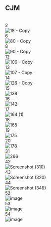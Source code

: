 ## CJM
<br>2<br>
![18 - Copy](https://github.com/shithi30/shithi30/assets/43873081/fc8965a8-e08f-4fa6-9ccf-e87d5973110d)
<br>6<br>
![80 - Copy](https://github.com/shithi30/shithi30/assets/43873081/3d7846ab-5f45-44fa-aac3-9c88383133f8)
<br>8<br>
![90 - Copy](https://github.com/shithi30/shithi30/assets/43873081/20d3c1ad-7751-479e-9fcd-f473c914b2a7)
<br>12<br>
![106 - Copy](https://github.com/shithi30/shithi30/assets/43873081/fa5e3fbf-c2f7-4b05-831c-53dbe34898fd)
<br>13<br>
![107 - Copy](https://github.com/shithi30/shithi30/assets/43873081/948e5fc7-5050-4213-8502-b9d4c969dbe4)
<br>14<br>
![126 - Copy](https://github.com/shithi30/shithi30/assets/43873081/fb5b5a55-2fb1-4750-b34c-78e05aa53245)
<br>15<br>
![138](https://github.com/shithi30/shithi30/assets/43873081/1006740a-90b9-403e-b8ab-0f2d403b94a8)
<br>16<br>
![142](https://github.com/shithi30/shithi30/assets/43873081/a6e2e774-f360-4933-8174-1244930ab6b3)
<br>17<br>
![164 (1)](https://github.com/shithi30/shithi30/assets/43873081/a7dc2ddb-ff02-43a2-a4d4-d4fc3c668440)
<br>18<br>
![165](https://github.com/shithi30/shithi30/assets/43873081/8100caf5-15ca-4d63-a285-2bfb2a47f27b)
<br>19<br>
![175](https://github.com/shithi30/shithi30/assets/43873081/c0c410cb-c5e2-4428-88cc-a7bff347ef5d)
<br>20<br>
![178](https://github.com/shithi30/shithi30/assets/43873081/b71f59eb-6fe6-4322-acfb-e40d4e2955ee)
<br>31<br>
![266](https://github.com/shithi30/shithi30/assets/43873081/506f12e2-1b3d-4ba7-ac80-ce3c0030639d)
<br>42<br>
![Screenshot (310)](https://github.com/shithi30/shithi30/assets/43873081/8078020e-3609-49f2-9d17-01f2e164b715)
<br>43<br>
![Screenshot (320)](https://github.com/shithi30/shithi30/assets/43873081/aa52501c-8d5b-468a-96f7-d1b5b08ce8c6)
<br>44<br>
![Screenshot (349)](https://github.com/shithi30/shithi30/assets/43873081/572ff26c-20cb-4b94-827e-886ad389d791)
<br>52<br>
![image](https://github.com/shithi30/shithi30/assets/43873081/239a99b1-a56e-44aa-a9a3-ec23842951a5)
<br>53<br>
![image](https://github.com/shithi30/shithi30/assets/43873081/3c70f740-e0a9-487e-a18d-4fe722178ee0)
<br>54<br>
![image](https://github.com/shithi30/shithi30/assets/43873081/2addd261-b0ec-4e0d-9956-57d5b3bca861)

